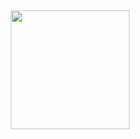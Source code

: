 ##

<div>

  <img align="right" height="190" src="https://camo.githubusercontent.com/0229b9a70223604f859b07d927ddbc467a6d3ec84e33b6eb08b6a7c84af72139/68747470733a2f2f692e70696e696d672e636f6d2f6f726967696e616c732f36652f61352f66642f36656135666435393834373766346562363232353366633330303430333963612e676966"  />

</div>

##
<!-- ![snake gif](https://github.com/andrii-marchenko-pineal/andrii-marchenko-pineal/blob/output/github-snake-dark.svg) -->
